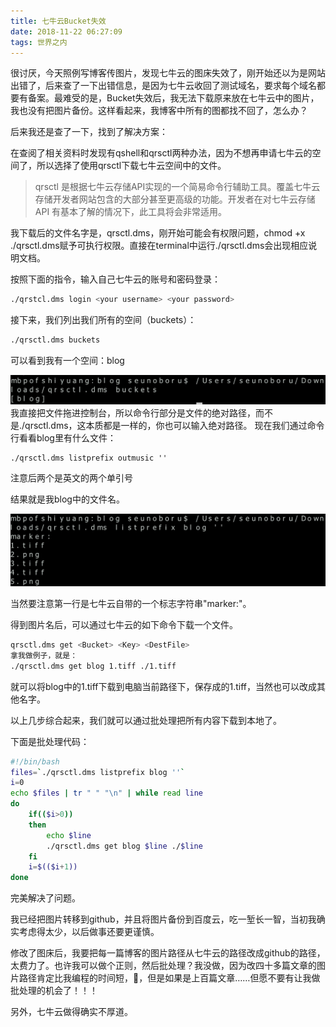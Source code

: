```yaml
---
title: 七牛云Bucket失效
date: 2018-11-22 06:27:09
tags: 世界之内
---
```


很讨厌，今天照例写博客传图片，发现七牛云的图床失效了，刚开始还以为是网站出错了，后来查了一下出错信息，是因为七牛云收回了测试域名，要求每个域名都要有备案。最难受的是，Bucket失效后，我无法下载原来放在七牛云中的图片，我也没有把图片备份。这样看起来，我博客中所有的图都找不回了，怎么办？
<!--more-->
后来我还是查了一下，找到了解决方案：

在查阅了相关资料时发现有qshell和qrsctl两种办法，因为不想再申请七牛云的空间了，所以选择了使用qrsctl下载七牛云空间中的文件。

>qrsctl 是根据七牛云存储API实现的一个简易命令行辅助工具。覆盖七牛云存储开发者网站包含的大部分甚至更高级的功能。开发者在对七牛云存储 API 有基本了解的情况下，此工具将会非常适用。

我下载后的文件名字是，qrsctl.dms，刚开始可能会有权限问题，chmod +x ./qrsctl.dms赋予可执行权限。直接在terminal中运行./qrsctl.dms会出现相应说明文档。

按照下面的指令，输入自己七牛云的账号和密码登录：

```sh
./qrstcl.dms login <your username> <your password>
```

接下来，我们列出我们所有的空间（buckets）：

```sh
./qrsctl.dms buckets
```

可以看到我有一个空间：blog

![QiNiuYunFix1](https://raw.githubusercontent.com/Shiyuang-scu/blog_img/master/QiNiuYunFix1.png)
我直接把文件拖进控制台，所以命令行部分是文件的绝对路径，而不是./qrsctl.dms，这本质都是一样的，你也可以输入绝对路径。
现在我们通过命令行看看blog里有什么文件：

```
./qrsctl.dms listprefix outmusic ''
```
注意后两个是英文的两个单引号

结果就是我blog中的文件名。

![QiNiuYunFix2](https://raw.githubusercontent.com/Shiyuang-scu/blog_img/master/QiNiuYunFix2.png)

当然要注意第一行是七牛云自带的一个标志字符串"marker:"。

得到图片名后，可以通过七牛云的如下命令下载一个文件。

```sh
qrsctl.dms get <Bucket> <Key> <DestFile>
拿我做例子，就是：
./qrsctl.dms get blog 1.tiff ./1.tiff
```

就可以将blog中的1.tiff下载到电脑当前路径下，保存成的1.tiff，当然也可以改成其他名字。

以上几步综合起来，我们就可以通过批处理把所有内容下载到本地了。

下面是批处理代码：

```sh
#!/bin/bash
files=`./qrsctl.dms listprefix blog ''`
i=0
echo $files | tr " " "\n" | while read line
do
    if(($i>0))
    then
        echo $line
        ./qrsctl.dms get blog $line ./$line
    fi
    i=$(($i+1))
done
```
完美解决了问题。

我已经把图片转移到github，并且将图片备份到百度云，吃一堑长一智，当初我确实考虑得太少，以后做事还要更谨慎。

修改了图床后，我要把每一篇博客的图片路径从七牛云的路径改成github的路径，太费力了。也许我可以做个正则，然后批处理？我没做，因为改四十多篇文章的图片路径肯定比我编程的时间短，🐶，但是如果是上百篇文章……但愿不要有让我做批处理的机会了！！！

另外，七牛云做得确实不厚道。